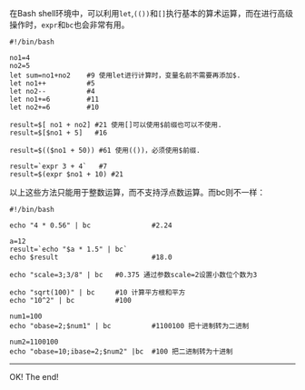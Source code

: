 在Bash shell环境中，可以利用`let`,`(())`和`[]`执行基本的算术运算，而在进行高级操作时，`expr`和`bc`也会非常有用。
``` shell
#!/bin/bash

no1=4
no2=5
let sum=no1+no2    #9 使用let进行计算时，变量名前不需要再添加$.
let no1++          #5
let no2--          #4
let no1+=6         #11
let no2+=6         #10

result=$[ no1 + no2] #21 使用[]可以使用$前缀也可以不使用.
result=$[$no1 + 5]   #16

result=$(($no1 + 50)) #61 使用(())，必须使用$前缀.

result=`expr 3 + 4`   #7
result=$(expr $no1 + 10) #21
```
以上这些方法只能用于整数运算，而不支持浮点数运算。而bc则不一样：
``` shell
#!/bin/bash

echo "4 * 0.56" | bc               #2.24

a=12
result=`echo "$a * 1.5" | bc`
echo $result                       #18.0

echo "scale=3;3/8" | bc   #0.375 通过参数scale=2设置小数位个数为3

echo "sqrt(100)" | bc     #10 计算平方根和平方
echo "10^2" | bc          #100

num1=100                            
echo "obase=2;$num1" | bc          #1100100 把十进制转为二进制 

num2=1100100
echo "obase=10;ibase=2;$num2" |bc  #100 把二进制转为十进制
```

_ _ _ 
OK! The end!

